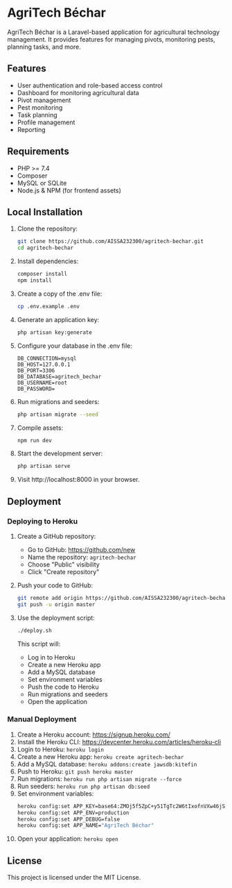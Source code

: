 # AgriTech Béchar

AgriTech Béchar is a Laravel-based application for agricultural technology management. It provides features for managing pivots, monitoring pests, planning tasks, and more.

## Features

- User authentication and role-based access control
- Dashboard for monitoring agricultural data
- Pivot management
- Pest monitoring
- Task planning
- Profile management
- Reporting

## Requirements

- PHP >= 7.4
- Composer
- MySQL or SQLite
- Node.js & NPM (for frontend assets)

## Local Installation

1. Clone the repository:
   ```bash
   git clone https://github.com/AISSA232300/agritech-bechar.git
   cd agritech-bechar
   ```

2. Install dependencies:
   ```bash
   composer install
   npm install
   ```

3. Create a copy of the .env file:
   ```bash
   cp .env.example .env
   ```

4. Generate an application key:
   ```bash
   php artisan key:generate
   ```

5. Configure your database in the .env file:
   ```
   DB_CONNECTION=mysql
   DB_HOST=127.0.0.1
   DB_PORT=3306
   DB_DATABASE=agritech_bechar
   DB_USERNAME=root
   DB_PASSWORD=
   ```

6. Run migrations and seeders:
   ```bash
   php artisan migrate --seed
   ```

7. Compile assets:
   ```bash
   npm run dev
   ```

8. Start the development server:
   ```bash
   php artisan serve
   ```

9. Visit http://localhost:8000 in your browser.

## Deployment

### Deploying to Heroku

1. Create a GitHub repository:
   - Go to GitHub: https://github.com/new
   - Name the repository: `agritech-bechar`
   - Choose "Public" visibility
   - Click "Create repository"

2. Push your code to GitHub:
   ```bash
   git remote add origin https://github.com/AISSA232300/agritech-bechar.git
   git push -u origin master
   ```

3. Use the deployment script:
   ```bash
   ./deploy.sh
   ```

   This script will:
   - Log in to Heroku
   - Create a new Heroku app
   - Add a MySQL database
   - Set environment variables
   - Push the code to Heroku
   - Run migrations and seeders
   - Open the application

### Manual Deployment

1. Create a Heroku account: https://signup.heroku.com/
2. Install the Heroku CLI: https://devcenter.heroku.com/articles/heroku-cli
3. Login to Heroku: `heroku login`
4. Create a new Heroku app: `heroku create agritech-bechar`
5. Add a MySQL database: `heroku addons:create jawsdb:kitefin`
6. Push to Heroku: `git push heroku master`
7. Run migrations: `heroku run php artisan migrate --force`
8. Run seeders: `heroku run php artisan db:seed`
9. Set environment variables:
   ```bash
   heroku config:set APP_KEY=base64:ZMOj5f5ZpC+y51TgTc2W6tIxofnVXw46jSPe24Emorc=
   heroku config:set APP_ENV=production
   heroku config:set APP_DEBUG=false
   heroku config:set APP_NAME="AgriTech Béchar"
   ```
10. Open your application: `heroku open`

## License

This project is licensed under the MIT License.
